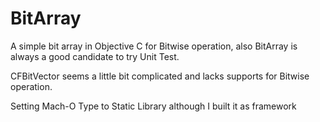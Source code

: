 # BitArray
A simple bit array in Objective C for Bitwise operation, also BitArray is always a good candidate to try Unit Test.

CFBitVector seems a little bit complicated and lacks supports for Bitwise operation. 

Setting Mach-O Type to Static Library although I built it as framework

